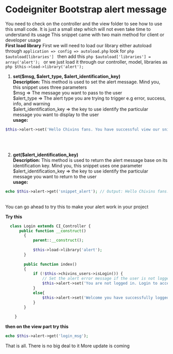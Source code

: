 # Codeigniter Bootstrap alert message
You need to check on the controller and the view folder to see how to use this small code. It is just a small step which will not even take time to understand its usage
This snippet came with two main method for client or developer usage
<br />
**First load library**
First we will need to load our library either autoload through `application => config => autoload.php` look for ```php $autoload[libraries'] ``` then add this ```php $autoload['libraries'] = array('alert'); ``` or we just load it through our controller, model, libraries as ```php $this->load->library('alert'); ```

1. **set($msg, $alert_type, $alert_identification_key)** <br />
**Description:**
This method is used to set the alert message. Mind you, this snippet uses three parameters<br />
$msg 				=> The message you want to pass to the user<br />
$alert_type 			=> The alert type you are trying to trigger e.g error, success, info, and warning<br />
$alert_identification_key	=> the key to use identify the particular message you want to display to the user<br />**usage:**
```php
$this->alert->set('Hello Chivins fans. You have successful view our snippet', 'success', 'snippet_alert');
```
<br />
<br />

2. **get($alert_identification_key)** <br />
**Description:**
This method is used to return the alert message base on its identification key. Mind you, this snippet uses one parameter<br />
$alert_identification_key	=> the key to use identify the particular message you want to return to the user<br />
**usage:**
```php
echo $this->alert->get('snippet_alert'); // Output: Hello Chivins fans. You have successful view our snippet
```
<br />
You can go ahead to try this to make your alert work in your project

**Try this**

```php
  class Login extends CI_Controller {
	  public function __construct()
		{
			parent::__construct();
			
			$this->load->library('alert');
		}
	
		public function index()
		{
			if (!$this->chivins_users->isLogin()) {
				// Set the alert error message if the user is not logged in
				$this->alert->set('You are not logged in. Login to access this page', 'error', 'login_msg');
			}
			else{
				$this->alert->set('Welcome you have successfully logged in to your account', 'success', 'login_msg');
			}
		}
	
	}
```

**then on the view part try this**

```php
echo $this->alert->get('login_msg');
```
That is all. There is no big deal to it
More update is coming
